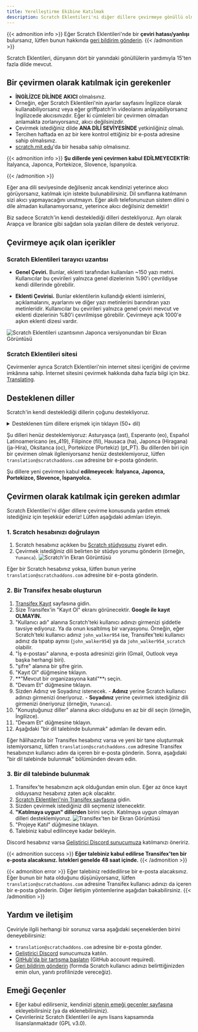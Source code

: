 ```yaml
---
title: Yerelleştirme Ekibine Katılmak
description: Scratch Eklentileri'ni diğer dillere çevirmeye gönüllü olmakla ilgilendiğiniz için teşekkürler! Scratch Eklentileri, eklentiler oluşturup bunları yayınlayabildiğiniz, kâr amacı gütmeyen bir açık kaynak projesidir.
---
```


{{< admonition info >}}
Eğer Scratch Eklentileri'nde bir **çeviri hatası/yanlışı** bulursanız, lütfen bunun hakkında [geri bildirim gönderin](/feedback).
{{< /admonition >}}

Scratch Eklentileri, dünyanın dört bir yanındaki gönüllülerin yardımıyla 15'ten fazla dilde mevcut.

## Bir çevirmen olarak katılmak için gerekenler

* **İNGİLİZCE DİLİNDE AKICI** olmalısınız.
* Örneğin, eğer Scratch Eklentileri'nin ayarlar sayfasını İngilizce olarak kullanabiliyorsanız veya eğer griffpatch'in videolarını anlayabiliyorsanız İngilizcede akıcısınızdır. Eğer ki cümleleri bir çevirmen olmadan anlamakta zorlanıyorsanız, akıcı değilsinizdir.
* Çevirmek istediğiniz dilde **ANA DİLİ SEVİYESİNDE** yetkinliğiniz olmalı.
* Tercihen haftada en az bir kere kontrol ettiğiniz bir e-posta adresine sahip olmalısınız.
* [scratch.mit.edu](https://scratch.mit.edu)'da bir hesaba sahip olmalısınız.

{{< admonition info >}}
**Şu dillerde yeni çevirmen kabul EDİLMEYECEKTİR:** İtalyanca, Japonca, Portekizce, Slovence, İspanyolca.
<!-- Bu dillerin listesi aşağıda bulunabilir. İkisini de güncellemeyi unutmayın. -->
{{< /admonition >}}

Eğer ana dili seviyesinde değilseniz ancak kendinizi yeterince akıcı görüyorsanız, katılmak için istekte bulunabilirsiniz. Dil sınıflarına katılmanın sizi akıcı yapmayacağını unutmayın. Eğer akıllı telefonunuzun sistem dilini o dile almadan kullanamıyorsanız, yeterince akıcı değilsiniz demektir!

Biz sadece Scratch'in kendi desteklediği dilleri destekliyoruz. Ayrı olarak Arapça ve İbranice gibi sağdan sola yazılan dillere de destek veriyoruz.

## Çevirmeye açık olan içerikler

### Scratch Eklentileri tarayıcı uzantısı

- **Genel Çeviri.** Bunlar, eklenti tarafından kullanılan ~150 yazı metni. Kullanıcılar bu çevirileri yalnızca genel dizelerinin %90'ı çevrildiyse kendi dillerinde görebilir.

- **Eklenti Çevirisi.** Bunlar eklentilerin kullandığı eklenti isimlerini, açıklamalarını, ayarlarını ve diğer yazı metinlerini barındıran yazı metinleridir. Kullanıcılar bu çevirileri yalnızca genel çeviri mevcut ve eklenti dizelerinin %80'i çevrilmişse görebilir. Çevirmeye açık 1000'e aşkın eklenti dizesi vardır.

![Scratch Eklentileri uzantısının Japonca versiyonundan bir Ekran Görüntüsü](/assets/img/docs/transifex-general-vs-addons.png)

### Scratch Eklentileri sitesi

Çevirmenler ayrıca Scratch Eklentileri'nin internet sitesi içeriğini de çevirme imkânına sahip. İnternet sitesini çevirmek hakkında daha fazla bilgi için bkz. [Translating](https://github.com/ScratchAddons/website-v2/wiki/Translating).

## Desteklenen diller

Scratch'in kendi desteklediği dillerin çoğunu destekliyoruz.

<details>
<summary>Desteklenen tüm dillere erişmek için tıklayın (50+ dil)</summary>
Abhazca (ab), Afrikanca (af), Amharca (am), Aragonca (an), Arapça (ar), Azerice (az), Belarusça (be), Bulgarca (bg), Bengalce (bn), Katalonca (ca), Soranice (ckb), Çekçe (cs), Galce (cs), Danca (da), Almanca (de), Yunanca (el), İspanyolca (es), Estonca (et), Baskça (eu), Farsça (fa), Fince (fi), Fransızca (fr), Batı Frizce (fy), İrlandaca (ga), İskoç Galcesi, İskoçça (gd), Galiçyaca (gl), İbranice (he), Hintçe (hi), Hırvatça (hr), Haitice (Haitian Creole) (ht), Macarca (hu), Ermenice (hy), Endonezce (id), İzlandaca (is), İtalyanca (it), Japonca (ja), Gürcüce (ka), Kazakça (kk), Kmerce (km), Korece (ko), Kürtçe (ku), Litvanca (lt), Letonca (lv), Maorice (mi), Moğolca (mn), Norveççe Bokmål (nb), Felemenkçe (nl), Norveççe Nynorsk (nn), Kuzey Sotho (nso), Oriya (or), Lehçe (pl), Portekizce (Brezilya) (pt_BR), Keçuva (qu), Rapa Nui (rap), Romence (ro), Rusça (ru), Slovakça (sk), Slovence (sl), Sırpça (sr), İsveççe (sv), Svahili (sw), Tayca (th), Tsvana (tn), Türkçe (tr), Ukraynaca (uk), Özbekçe (uz), Vietnamca (vi), Xhosa (xh), Çince (Çin) (zh_CN), Çince (Tayvan) (zh_TW), Zuluca (zu)
</details>

Şu dilleri henüz desteklemiyoruz: Asturyasça (ast), Esperanto (eo), Español Latinoamericano (es_419), Filipince (fil), Hausaca (ha), Japonca (Hiragana) (ja-Hira), Oksitanca (oc), Portekizce (Portekiz) (pt_PT). Bu dillerden biri için bir çevirmen olmak ilgileniyorsanız henüz desteklemiyoruz, lütfen `translation@scratchaddons.com` adresine bir e-posta gönderin.

Şu dillere yeni çevirmen kabul **edilmeyecek**: **İtalyanca, Japonca, Portekizce, Slovence, İspanyolca.**

## Çevirmen olarak katılmak için gereken adımlar

Scratch Eklentileri'ni diğer dillere çevirme konusunda yardım etmek istediğiniz için teşekkür ederiz! Lütfen aşağıdaki adımları izleyin.

### 1. Scratch hesabınızı doğrulayın
1. Scratch hesabınız açıkken bu [Scratch stüdyosunu](https://scratch.mit.edu/studios/33665222/comments) ziyaret edin.
1. Çevirmek istediğiniz dili belirten bir stüdyo yorumu gönderin (örneğin, `Yunanca`).
![Scratch'in Ekran Görüntüsü](/assets/img/docs/scratch-req-language.png)

Eğer bir Scratch hesabınız yoksa, lütfen bunun yerine `translation@scratchaddons.com` adresine bir e-posta gönderin.

### 2. Bir Transifex hesabı oluşturun
1. [Transifex Kayıt](https://app.transifex.com/signup/) sayfasına gidin.
1. Size Transifex'in "Kayıt Ol" ekranı görünecektir. **Google ile kayıt OLMAYIN.**
1. "Kullanıcı adı" alanına Scratch'teki kullanıcı adınızı girmenizi şiddetle tavsiye ediyoruz. Ya da onun kısaltılmış bir varyasyonu.
Örneğin, eğer Scratch'teki kullanıcı adınız `john_walker954` ise, Transifex'teki kullanıcı adınız da tıpatıp aynısı (`john_walker954`) ya da `john_walker954_scratch` olabilir.
1. "İş e-postası" alanına, e-posta adresinizi girin (Gmail, Outlook veya başka herhangi biri).
1. "şifre" alanına bir şifre girin.
1. "Kayıt Ol" düğmesine tıklayın.
1. **"Mevcut bir organizasyona katıl"**ı seçin.
1. "Devam Et" düğmesine tıklayın.
1. Sizden Adınız ve Soyadınız istenecek.
\- **Adınız** yerine Scratch kullanıcı adınızı girmenizi öneriyoruz.
\- **Soyadınız** yerine çevirmek istediğiniz dili girmenizi öneriyoruz (örneğin, `Yunanca`).
1. "Konuştuğunuz diller" alanına akıcı olduğunu en az bir dil seçin (örneğin, İngilizce).
1. "Devam Et" düğmesine tıklayın.
1. Aşağıdaki "bir dil talebinde bulunmak" adımları ile devam edin.

Eğer hâlihazırda bir Transifex hesabınız varsa ve yeni bir tane oluşturmak istemiyorsanız, lütfen `translation@scratchaddons.com` adresine Transifex hesabınızın kullanıcı adını da içeren bir e-posta gönderin. Sonra, aşağıdaki "bir dil talebinde bulunmak" bölümünden devam edin.

### 3. Bir dil talebinde bulunmak
1. Transifex'te hesabınızın açık olduğundan emin olun. Eğer az önce kayıt olduysanız hesabınız zaten açık olacaktır.
1. [Scratch Eklentileri'nin Transifex sayfasına](https://app.transifex.com/join/?o=scratch-addons&p=scratch-addons-extension&t=opensource) gidin.
1. Sizden çevirmek istediğiniz dili seçmeniz istenecektir.
1. **"Katılmaya uygun" dillerden** birini seçin. Katılmaya uygun olmayan dilleri desteklemiyoruz.
![Transifex'ten bir Ekran Görüntüsü](/assets/img/docs/transifex-req-language.png)
1. "Projeye Katıl" düğmesine tıklayın.
1. Talebiniz kabul edilinceye kadar bekleyin.

Discord hesabınız varsa [Geliştirici Discord sunucumuza](https://discord.gg/Ak8sCDQ) katılmanızı öneririz.

{{< admonition success >}}
**Eğer talebiniz kabul edilirse Transifex'ten bir e-posta alacaksınız. İstekleri genelde 48 saat içinde.**
{{< /admonition >}}

{{< admonition error >}}
Eğer talebiniz reddedilirse bir e-posta alacaksınız. Eğer bunun bir hata olduğunu düşünüyorsanız, lütfen `translation@scratchaddons.com` adresine Transifex kullanıcı adınızı da içeren bir e-posta gönderin. Diğer iletişim yöntemlerine aşağıdan bakabilirsiniz.
{{< /admonition >}}

## Yardım ve iletişim

Çeviriyle ilgili herhangi bir sorunuz varsa aşağıdaki seçeneklerden birini deneyebilirsiniz:
- `translation@scratchaddons.com` adresine bir e-posta gönder.
- [Geliştirici Discord](https://discord.gg/Ak8sCDQ) sunucumuza katılın.
- [GitHub'da bir tartışma başlatın](https://github.com/ScratchAddons/ScratchAddons/discussions) (GitHub account required).
- [Geri bildirim gönderin](/feedback) (formda Scratch kullanıcı adınızı belirttiğinizden emin olun, yanıtı profilinizde vereceğiz).

## Emeği Geçenler

- Eğer kabul edilirseniz, kendinizi [sitenin emeği geçenler sayfasına](/credits) ekleyebilirsiniz (ya da eklenebilirsiniz).
- Çevirileriniz Scratch Eklentileri ile aynı lisans kapsamında lisanslanmaktadır (GPL v3.0).
